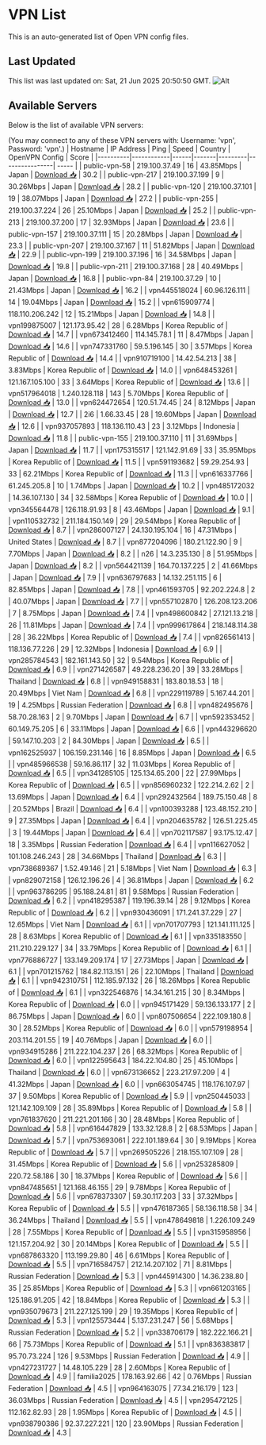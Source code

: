 # VPN List

This is an auto-generated list of Open VPN config files.

## Last Updated

This list was last updated on: Sat, 21 Jun 2025 20:50:50 GMT.
![Alt](https://repobeats.axiom.co/api/embed/186b98318ef1479477931607c1ad7d823f12451f.svg "Repobeats analytics image")

## Available Servers

Below is the list of available VPN servers:

(You may connect to any of these VPN servers with: Username: 'vpn', Password: 'vpn'.)
| Hostname | IP Address | Ping | Speed | Country | OpenVPN Config | Score |
|----------|------------|------|-------|---------|----------------| ----- |
| public-vpn-58 | 219.100.37.49 | 16 | 43.85Mbps | Japan | [Download 📥](./configs/server_0_JP.ovpn) | 30.2 |
| public-vpn-217 | 219.100.37.199 | 9 | 30.26Mbps | Japan | [Download 📥](./configs/server_1_JP.ovpn) | 28.2 |
| public-vpn-120 | 219.100.37.101 | 19 | 38.07Mbps | Japan | [Download 📥](./configs/server_2_JP.ovpn) | 27.2 |
| public-vpn-255 | 219.100.37.224 | 26 | 25.10Mbps | Japan | [Download 📥](./configs/server_3_JP.ovpn) | 25.2 |
| public-vpn-213 | 219.100.37.200 | 17 | 32.93Mbps | Japan | [Download 📥](./configs/server_4_JP.ovpn) | 23.6 |
| public-vpn-157 | 219.100.37.111 | 15 | 20.28Mbps | Japan | [Download 📥](./configs/server_5_JP.ovpn) | 23.3 |
| public-vpn-207 | 219.100.37.167 | 11 | 51.82Mbps | Japan | [Download 📥](./configs/server_6_JP.ovpn) | 22.9 |
| public-vpn-199 | 219.100.37.196 | 16 | 34.58Mbps | Japan | [Download 📥](./configs/server_7_JP.ovpn) | 19.8 |
| public-vpn-211 | 219.100.37.168 | 28 | 40.49Mbps | Japan | [Download 📥](./configs/server_8_JP.ovpn) | 16.8 |
| public-vpn-84 | 219.100.37.29 | 10 | 21.43Mbps | Japan | [Download 📥](./configs/server_9_JP.ovpn) | 16.2 |
| vpn445518024 | 60.96.126.111 | 14 | 19.04Mbps | Japan | [Download 📥](./configs/server_10_JP.ovpn) | 15.2 |
| vpn615909774 | 118.110.206.242 | 12 | 15.21Mbps | Japan | [Download 📥](./configs/server_11_JP.ovpn) | 14.8 |
| vpn199875007 | 121.173.95.42 | 28 | 6.28Mbps | Korea Republic of | [Download 📥](./configs/server_12_KR.ovpn) | 14.7 |
| vpn673412460 | 114.145.78.1 | 11 | 8.47Mbps | Japan | [Download 📥](./configs/server_13_JP.ovpn) | 14.6 |
| vpn747331760 | 59.5.196.145 | 30 | 3.57Mbps | Korea Republic of | [Download 📥](./configs/server_14_KR.ovpn) | 14.4 |
| vpn910719100 | 14.42.54.213 | 38 | 3.83Mbps | Korea Republic of | [Download 📥](./configs/server_15_KR.ovpn) | 14.0 |
| vpn648453261 | 121.167.105.100 | 33 | 3.64Mbps | Korea Republic of | [Download 📥](./configs/server_16_KR.ovpn) | 13.6 |
| vpn517964018 | 1.240.128.118 | 143 | 5.70Mbps | Korea Republic of | [Download 📥](./configs/server_17_KR.ovpn) | 13.0 |
| vpn624472654 | 120.51.74.45 | 24 | 8.12Mbps | Japan | [Download 📥](./configs/server_18_JP.ovpn) | 12.7 |
| 2i6 | 1.66.33.45 | 28 | 19.60Mbps | Japan | [Download 📥](./configs/server_19_JP.ovpn) | 12.6 |
| vpn937057893 | 118.136.110.43 | 23 | 3.12Mbps | Indonesia | [Download 📥](./configs/server_20_ID.ovpn) | 11.8 |
| public-vpn-155 | 219.100.37.110 | 11 | 31.69Mbps | Japan | [Download 📥](./configs/server_21_JP.ovpn) | 11.7 |
| vpn175315517 | 121.142.91.69 | 33 | 35.95Mbps | Korea Republic of | [Download 📥](./configs/server_22_KR.ovpn) | 11.5 |
| vpn591193682 | 59.29.254.93 | 33 | 62.21Mbps | Korea Republic of | [Download 📥](./configs/server_23_KR.ovpn) | 11.3 |
| vpn616337766 | 61.245.205.8 | 10 | 1.74Mbps | Japan | [Download 📥](./configs/server_24_JP.ovpn) | 10.2 |
| vpn485172032 | 14.36.107.130 | 34 | 32.58Mbps | Korea Republic of | [Download 📥](./configs/server_25_KR.ovpn) | 10.0 |
| vpn345564478 | 126.118.91.93 | 8 | 43.46Mbps | Japan | [Download 📥](./configs/server_26_JP.ovpn) | 9.1 |
| vpn110532732 | 211.184.150.149 | 29 | 29.54Mbps | Korea Republic of | [Download 📥](./configs/server_27_KR.ovpn) | 8.7 |
| vpn286007127 | 24.130.195.104 | 16 | 47.31Mbps | United States | [Download 📥](./configs/server_28_US.ovpn) | 8.7 |
| vpn877204096 | 180.21.122.90 | 9 | 7.70Mbps | Japan | [Download 📥](./configs/server_29_JP.ovpn) | 8.2 |
| n26 | 14.3.235.130 | 8 | 51.95Mbps | Japan | [Download 📥](./configs/server_30_JP.ovpn) | 8.2 |
| vpn564421139 | 164.70.137.225 | 2 | 41.66Mbps | Japan | [Download 📥](./configs/server_31_JP.ovpn) | 7.9 |
| vpn636797683 | 14.132.251.115 | 6 | 82.85Mbps | Japan | [Download 📥](./configs/server_32_JP.ovpn) | 7.8 |
| vpn461593705 | 92.202.224.8 | 2 | 40.07Mbps | Japan | [Download 📥](./configs/server_33_JP.ovpn) | 7.7 |
| vpn557102870 | 126.208.123.206 | 7 | 8.75Mbps | Japan | [Download 📥](./configs/server_34_JP.ovpn) | 7.4 |
| vpn498600842 | 27.121.13.218 | 26 | 11.81Mbps | Japan | [Download 📥](./configs/server_35_JP.ovpn) | 7.4 |
| vpn999617864 | 218.148.114.38 | 28 | 36.22Mbps | Korea Republic of | [Download 📥](./configs/server_36_KR.ovpn) | 7.4 |
| vpn826561413 | 118.136.77.226 | 29 | 12.32Mbps | Indonesia | [Download 📥](./configs/server_37_ID.ovpn) | 6.9 |
| vpn285784543 | 182.161.143.50 | 32 | 9.54Mbps | Korea Republic of | [Download 📥](./configs/server_38_KR.ovpn) | 6.9 |
| vpn271426587 | 49.228.236.20 | 39 | 33.28Mbps | Thailand | [Download 📥](./configs/server_39_TH.ovpn) | 6.8 |
| vpn949158831 | 183.80.18.53 | 18 | 20.49Mbps | Viet Nam | [Download 📥](./configs/server_40_VN.ovpn) | 6.8 |
| vpn229119789 | 5.167.44.201 | 19 | 4.25Mbps | Russian Federation | [Download 📥](./configs/server_41_RU.ovpn) | 6.8 |
| vpn482495676 | 58.70.28.163 | 2 | 9.70Mbps | Japan | [Download 📥](./configs/server_42_JP.ovpn) | 6.7 |
| vpn592353452 | 60.149.75.205 | 6 | 33.11Mbps | Japan | [Download 📥](./configs/server_43_JP.ovpn) | 6.6 |
| vpn443296620 | 59.147.10.203 | 2 | 84.30Mbps | Japan | [Download 📥](./configs/server_44_JP.ovpn) | 6.5 |
| vpn162525937 | 106.159.231.146 | 16 | 8.85Mbps | Japan | [Download 📥](./configs/server_45_JP.ovpn) | 6.5 |
| vpn485966538 | 59.16.86.117 | 32 | 11.03Mbps | Korea Republic of | [Download 📥](./configs/server_46_KR.ovpn) | 6.5 |
| vpn341285105 | 125.134.65.200 | 22 | 27.99Mbps | Korea Republic of | [Download 📥](./configs/server_47_KR.ovpn) | 6.5 |
| vpn856960232 | 122.214.2.62 | 2 | 13.69Mbps | Japan | [Download 📥](./configs/server_48_JP.ovpn) | 6.4 |
| vpn292432564 | 189.75.150.48 | 8 | 20.52Mbps | Brazil | [Download 📥](./configs/server_49_BR.ovpn) | 6.4 |
| vpn100393288 | 123.48.152.210 | 9 | 27.35Mbps | Japan | [Download 📥](./configs/server_50_JP.ovpn) | 6.4 |
| vpn204635782 | 126.51.225.45 | 3 | 19.44Mbps | Japan | [Download 📥](./configs/server_51_JP.ovpn) | 6.4 |
| vpn702117587 | 93.175.12.47 | 18 | 3.35Mbps | Russian Federation | [Download 📥](./configs/server_52_RU.ovpn) | 6.4 |
| vpn116627052 | 101.108.246.243 | 28 | 34.66Mbps | Thailand | [Download 📥](./configs/server_53_TH.ovpn) | 6.3 |
| vpn738689367 | 1.52.49.146 | 21 | 5.18Mbps | Viet Nam | [Download 📥](./configs/server_54_VN.ovpn) | 6.3 |
| vpn829072158 | 126.12.196.26 | 4 | 36.81Mbps | Japan | [Download 📥](./configs/server_55_JP.ovpn) | 6.2 |
| vpn963786295 | 95.188.24.81 | 81 | 9.58Mbps | Russian Federation | [Download 📥](./configs/server_56_RU.ovpn) | 6.2 |
| vpn418295387 | 119.196.39.14 | 28 | 9.12Mbps | Korea Republic of | [Download 📥](./configs/server_57_KR.ovpn) | 6.2 |
| vpn930436091 | 171.241.37.229 | 27 | 12.65Mbps | Viet Nam | [Download 📥](./configs/server_58_VN.ovpn) | 6.1 |
| vpn701707793 | 121.141.111.125 | 28 | 8.63Mbps | Korea Republic of | [Download 📥](./configs/server_59_KR.ovpn) | 6.1 |
| vpn335183550 | 211.210.229.127 | 34 | 33.79Mbps | Korea Republic of | [Download 📥](./configs/server_60_KR.ovpn) | 6.1 |
| vpn776886727 | 133.149.209.174 | 17 | 27.73Mbps | Japan | [Download 📥](./configs/server_61_JP.ovpn) | 6.1 |
| vpn701215762 | 184.82.113.151 | 26 | 22.10Mbps | Thailand | [Download 📥](./configs/server_62_TH.ovpn) | 6.1 |
| vpn942310751 | 112.185.97.132 | 26 | 18.26Mbps | Korea Republic of | [Download 📥](./configs/server_63_KR.ovpn) | 6.1 |
| vpn322546876 | 14.34.161.215 | 30 | 8.34Mbps | Korea Republic of | [Download 📥](./configs/server_64_KR.ovpn) | 6.0 |
| vpn945171429 | 59.136.133.177 | 2 | 86.75Mbps | Japan | [Download 📥](./configs/server_65_JP.ovpn) | 6.0 |
| vpn807506654 | 222.109.180.8 | 30 | 28.52Mbps | Korea Republic of | [Download 📥](./configs/server_66_KR.ovpn) | 6.0 |
| vpn579198954 | 203.114.201.55 | 19 | 40.76Mbps | Japan | [Download 📥](./configs/server_67_JP.ovpn) | 6.0 |
| vpn934915286 | 211.222.104.237 | 26 | 68.32Mbps | Korea Republic of | [Download 📥](./configs/server_68_KR.ovpn) | 6.0 |
| vpn122595643 | 184.22.104.80 | 25 | 45.10Mbps | Thailand | [Download 📥](./configs/server_69_TH.ovpn) | 6.0 |
| vpn673136652 | 223.217.97.209 | 4 | 41.32Mbps | Japan | [Download 📥](./configs/server_70_JP.ovpn) | 6.0 |
| vpn663054745 | 118.176.107.97 | 37 | 9.50Mbps | Korea Republic of | [Download 📥](./configs/server_71_KR.ovpn) | 5.9 |
| vpn250445033 | 121.142.109.109 | 28 | 35.89Mbps | Korea Republic of | [Download 📥](./configs/server_72_KR.ovpn) | 5.8 |
| vpn761837620 | 211.221.201.166 | 30 | 28.48Mbps | Korea Republic of | [Download 📥](./configs/server_73_KR.ovpn) | 5.8 |
| vpn616447829 | 133.32.128.8 | 2 | 68.53Mbps | Japan | [Download 📥](./configs/server_74_JP.ovpn) | 5.7 |
| vpn753693061 | 222.101.189.64 | 30 | 9.19Mbps | Korea Republic of | [Download 📥](./configs/server_75_KR.ovpn) | 5.7 |
| vpn269505226 | 218.155.107.109 | 28 | 31.45Mbps | Korea Republic of | [Download 📥](./configs/server_76_KR.ovpn) | 5.6 |
| vpn253285809 | 220.72.58.186 | 30 | 18.37Mbps | Korea Republic of | [Download 📥](./configs/server_77_KR.ovpn) | 5.6 |
| vpn847485651 | 121.168.46.155 | 29 | 9.78Mbps | Korea Republic of | [Download 📥](./configs/server_78_KR.ovpn) | 5.6 |
| vpn678373307 | 59.30.117.203 | 33 | 37.32Mbps | Korea Republic of | [Download 📥](./configs/server_79_KR.ovpn) | 5.5 |
| vpn476187365 | 58.136.118.58 | 34 | 36.24Mbps | Thailand | [Download 📥](./configs/server_80_TH.ovpn) | 5.5 |
| vpn478649818 | 1.226.109.249 | 28 | 7.55Mbps | Korea Republic of | [Download 📥](./configs/server_81_KR.ovpn) | 5.5 |
| vpn315958956 | 121.157.204.92 | 30 | 20.14Mbps | Korea Republic of | [Download 📥](./configs/server_82_KR.ovpn) | 5.5 |
| vpn687863320 | 113.199.29.80 | 46 | 6.61Mbps | Korea Republic of | [Download 📥](./configs/server_83_KR.ovpn) | 5.5 |
| vpn716584757 | 212.14.207.102 | 71 | 8.81Mbps | Russian Federation | [Download 📥](./configs/server_84_RU.ovpn) | 5.3 |
| vpn445914300 | 14.36.238.80 | 35 | 25.85Mbps | Korea Republic of | [Download 📥](./configs/server_85_KR.ovpn) | 5.3 |
| vpn661203165 | 125.186.91.205 | 42 | 18.84Mbps | Korea Republic of | [Download 📥](./configs/server_86_KR.ovpn) | 5.3 |
| vpn935079673 | 211.227.125.199 | 29 | 19.35Mbps | Korea Republic of | [Download 📥](./configs/server_87_KR.ovpn) | 5.3 |
| vpn125573444 | 5.137.231.247 | 56 | 5.68Mbps | Russian Federation | [Download 📥](./configs/server_88_RU.ovpn) | 5.2 |
| vpn338706179 | 182.222.166.21 | 66 | 75.73Mbps | Korea Republic of | [Download 📥](./configs/server_89_KR.ovpn) | 5.1 |
| vpn836383817 | 95.70.73.224 | 126 | 9.53Mbps | Russian Federation | [Download 📥](./configs/server_90_RU.ovpn) | 4.9 |
| vpn427231727 | 14.48.105.229 | 28 | 2.60Mbps | Korea Republic of | [Download 📥](./configs/server_91_KR.ovpn) | 4.9 |
| familia2025 | 178.163.92.66 | 42 | 0.76Mbps | Russian Federation | [Download 📥](./configs/server_92_RU.ovpn) | 4.5 |
| vpn964163075 | 77.34.216.179 | 123 | 36.03Mbps | Russian Federation | [Download 📥](./configs/server_93_RU.ovpn) | 4.5 |
| vpn295472125 | 112.162.82.93 | 28 | 1.95Mbps | Korea Republic of | [Download 📥](./configs/server_94_KR.ovpn) | 4.5 |
| vpn938790386 | 92.37.227.221 | 120 | 23.90Mbps | Russian Federation | [Download 📥](./configs/server_95_RU.ovpn) | 4.3 |
